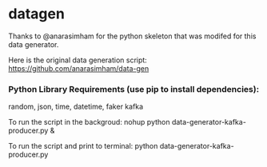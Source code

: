 # datagen

Thanks to @anarasimham for the python skeleton that was modifed for this data generator. 

Here is the original data generation script:
https://github.com/anarasimham/data-gen

### Python Library Requirements (use pip to install dependencies):
random, json, time, datetime, faker kafka






To run the script in the backgroud:
nohup python data-generator-kafka-producer.py &

To run the script and print to terminal:
python data-generator-kafka-producer.py
